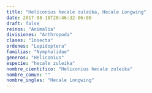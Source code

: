```yaml
---
title: "Heliconius hecale zuleika, Hecale Longwing"
date: 2017-08-18T20:46:32-06:00
draft: false
reinos: "Animalia"
divisiones: "Arthropoda"
clases: "Insecta"
ordenes: "Lepidoptera"
familias: "Nymphalidae"
generos: "Heliconius"
especie: "hecale zuleika"
nombre_cientifico: "Heliconius hecale zuleika"
nombre_comun: ""
nombre_ingles: "Hecale Longwing"
---
```

